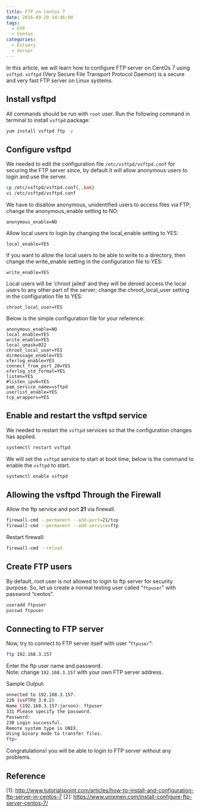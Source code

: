```yaml
---
title: FTP on Centos 7
date: 2016-09-20 14:46:04
tags:
  - FTP
  - Centos
categories:
  - Estuary
  - Server
---
```


In this article, we will learn how to configure FTP server on CentOs 7 using `vsftpd`. `vsftpd` (Very Secure File Transport Protocol Daemon) is a secure and very fast FTP server on Linux systems.

## Install vsftpd

All commands should be run with `root` user. Run the following command in terminal to install `vsftpd` package:
```bash
yum install vsftpd ftp -y
```

## Configure vsftpd

We needed to edit the configuration file `/etc/vsftpd/vsftpd.conf` for securing the FTP server since, by default it will allow anonymous users to login and use the server.
```bash
cp /etc/vsftpd/vsftpd.conf{,.bak}
vi /etc/vsftpd/vsftpd.conf
```
We have to disallow anonymous, unidentified users to access files via FTP; change the anonymous_enable setting to NO:
```
anonymous_enable=NO
```
Allow local users to login by changing the local_enable setting to YES:
```
local_enable=YES
```
If you want to allow the local users to be able to write to a directory, then change the write_enable setting in the configuration file to YES:
```
write_enable=YES
```
Local users will be ‘chroot jailed’ and they will be denied access the local users to any other part of the server; change the chroot_local_user setting in the configuration file to YES:
```
chroot_local_user=YES
```
Below is the simple configuration file for your reference:
```
anonymous_enable=NO
local_enable=YES
write_enable=YES
local_umask=022
chroot_local_user=YES
dirmessage_enable=YES
xferlog_enable=YES
connect_from_port_20=YES
xferlog_std_format=YES
listen=YES
#listen_ipv6=YES
pam_service_name=vsftpd
userlist_enable=YES
tcp_wrappers=YES
```

## Enable and restart  the vsftpd service

We needed to restart the `vsftpd` services so that the configuration changes has applied.
```bash
systemctl restart vsftpd
```
We will set the `vsftpd` service to start at boot time, below is the command to enable the `vsftpd` to start.
```bash
systemctl enable vsftpd
```

## Allowing the vsftpd Through the Firewall

Allow the ftp service and port **21** via firewall.
```bash
firewall-cmd --permanent --add-port=21/tcp
firewall-cmd --permanent --add-service=ftp
```
Restart firewall:
```bash
firewall-cmd --reload
```

## Create FTP users

By default, root user is not allowed to login to ftp server for security purpose. So, let us create a normal testing user called “`ftpuser`” with password “centos”.
```bash
useradd ftpuser
passwd ftpuser
```

## Connecting to FTP server

Now, try to connect to FTP server itself with user “`ftpuser`”:
```bash
ftp 192.168.3.157
```
Enter the ftp user name and password.  
Note: change `192.168.3.157` with your own FTP server address.

Sample Output:
```bash
onnected to 192.168.3.157.
220 (vsFTPd 3.0.2)
Name (192.168.3.157:jarson): ftpuser
331 Please specify the password.
Password:
230 Login successful.
Remote system type is UNIX.
Using binary mode to transfer files.
ftp>
```
Congratulations! you will be able to login to FTP server without any problems.

## Reference

\[1]: <http://www.tutorialspoint.com/articles/how-to-install-and-configuration-ftp-server-in-centos-7>
\[2]: <https://www.unixmen.com/install-configure-ftp-server-centos-7/>
